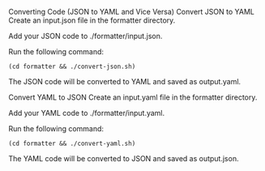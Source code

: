 Converting Code (JSON to YAML and Vice Versa)
Convert JSON to YAML
Create an input.json file in the formatter directory.

Add your JSON code to ./formatter/input.json.

Run the following command:

```shell
(cd formatter && ./convert-json.sh)
```

The JSON code will be converted to YAML and saved as output.yaml.

Convert YAML to JSON
Create an input.yaml file in the formatter directory.

Add your YAML code to ./formatter/input.yaml.

Run the following command:

```shell
(cd formatter && ./convert-yaml.sh)

```

The YAML code will be converted to JSON and saved as output.json.
